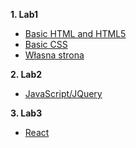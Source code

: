 **1. Lab1**
  * [Basic HTML and HTML5](https://kilof99.github.io/programowanie-interfejsow-lab/lab1/HTML.html)
  * [Basic CSS](https://kilof99.github.io/programowanie-interfejsow-lab/lab1/CSS.html)
  * [Własna strona](https://kilof99.github.io/programowanie-interfejsow-lab/lab1/strona.html)

**2. Lab2**
  * [JavaScript/JQuery](https://kilof99.github.io/programowanie-interfejsow-lab/lab2/todo.html)

**3. Lab3**
  * [React](https://kilof99.github.io/programowanie-interfejsow-lab/lab3/index.html)
